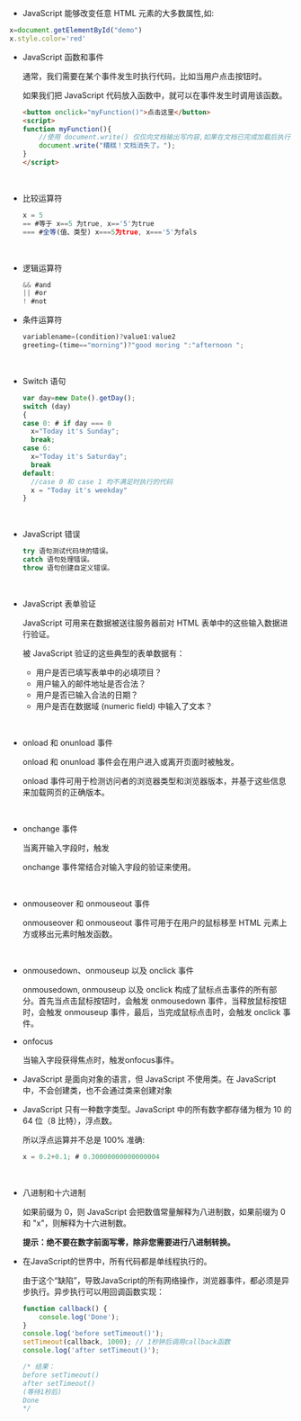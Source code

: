 * JavaScript 能够改变任意 HTML 元素的大多数属性,如:

```js
x=document.getElementById("demo")
x.style.color='red'
```



* JavaScript 函数和事件

  通常，我们需要在某个事件发生时执行代码，比如当用户点击按钮时。

  如果我们把 JavaScript 代码放入函数中，就可以在事件发生时调用该函数。

  ```html
  <button onclick="myFunction()">点击这里</button>
  <script>
  function myFunction(){
      //使用 document.write() 仅仅向文档输出写内容,如果在文档已完成加载后执行 document.write，整个 HTML 页面将被覆盖
      document.write("糟糕！文档消失了。");
  }
  </script>
  ```

  ​

* 比较运算符

  ```js
  x = 5
  == #等于 x==5 为true, x=='5'为true
  === #全等(值、类型) x===5为true, x==='5'为fals
  ```
  ​

* 逻辑运算符

  ```js
  && #and
  || #or
  ! #not
  ```



* 条件运算符

  ```js
  variablename=(condition)?value1:value2 
  greeting=(time=="morning")?"good moring ":"afternoon ";
  ```

  ​

* Switch 语句

  ```js
  var day=new Date().getDay();
  switch (day)
  {
  case 0: # if day === 0
    x="Today it's Sunday";
    break;
  case 6:
    x="Today it's Saturday";
    break
  default:
    //case 0 和 case 1 均不满足时执行的代码
    x = "Today it's weekday"
  }
  ```

  ​

* JavaScript 错误

  ```js
  try 语句测试代码块的错误。
  catch 语句处理错误。
  throw 语句创建自定义错误。
  ```

  ​

* JavaScript 表单验证

  JavaScript 可用来在数据被送往服务器前对 HTML 表单中的这些输入数据进行验证。

  被 JavaScript 验证的这些典型的表单数据有：

  - 用户是否已填写表单中的必填项目？
  - 用户输入的邮件地址是否合法？
  - 用户是否已输入合法的日期？
  - 用户是否在数据域 (numeric field) 中输入了文本？

  ​

* onload 和 onunload 事件

  onload 和 onunload 事件会在用户进入或离开页面时被触发。

  onload 事件可用于检测访问者的浏览器类型和浏览器版本，并基于这些信息来加载网页的正确版本。

  ​

* onchange 事件

  当离开输入字段时，触发

  onchange 事件常结合对输入字段的验证来使用。

  ​



* onmouseover 和 onmouseout 事件

  onmouseover 和 onmouseout 事件可用于在用户的鼠标移至 HTML 元素上方或移出元素时触发函数。

  ​



* onmousedown、onmouseup 以及 onclick 事件

  onmousedown, onmouseup 以及 onclick 构成了鼠标点击事件的所有部分。首先当点击鼠标按钮时，会触发 onmousedown 事件，当释放鼠标按钮时，会触发 onmouseup 事件，最后，当完成鼠标点击时，会触发 onclick 事件。



* onfocus

  当输入字段获得焦点时，触发onfocus事件。



* JavaScript 是面向对象的语言，但 JavaScript 不使用类。在 JavaScript 中，不会创建类，也不会通过类来创建对象



* JavaScript 只有一种数字类型。JavaScript 中的所有数字都存储为根为 10 的 64 位（8 比特），浮点数。

  所以浮点运算并不总是 100% 准确:

  ```js
  x = 0.2+0.1; # 0.30000000000000004
  ```

  ​

* 八进制和十六进制

  如果前缀为 0，则 JavaScript 会把数值常量解释为八进制数，如果前缀为 0 和 "x"，则解释为十六进制数。

  **提示：绝不要在数字前面写零，除非您需要进行八进制转换。**



* 在JavaScript的世界中，所有代码都是单线程执行的。

  由于这个“缺陷”，导致JavaScript的所有网络操作，浏览器事件，都必须是异步执行。异步执行可以用回调函数实现：

  ```js
  function callback() {
      console.log('Done');
  }
  console.log('before setTimeout()');
  setTimeout(callback, 1000); // 1秒钟后调用callback函数
  console.log('after setTimeout()');

  /* 结果：
  before setTimeout()
  after setTimeout()
  (等待1秒后)
  Done
  */
  ```

  ​



